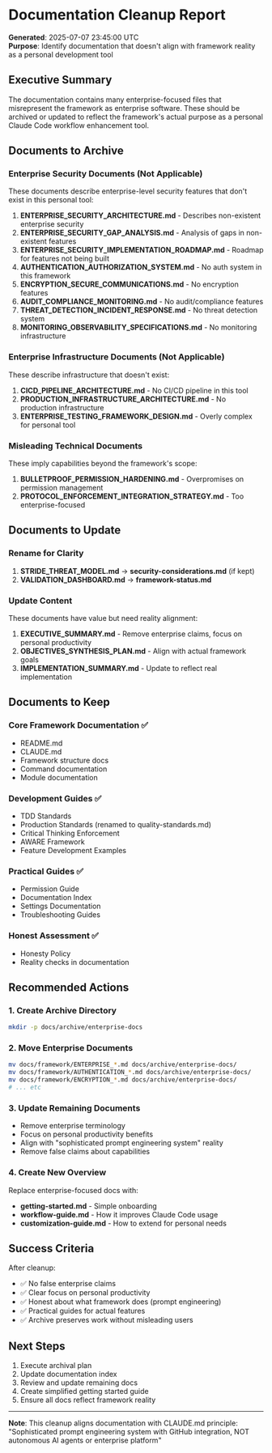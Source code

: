 # Documentation Cleanup Report

**Generated**: 2025-07-07 23:45:00 UTC  
**Purpose**: Identify documentation that doesn't align with framework reality as a personal development tool

## Executive Summary

The documentation contains many enterprise-focused files that misrepresent the framework as enterprise software. These should be archived or updated to reflect the framework's actual purpose as a personal Claude Code workflow enhancement tool.

## Documents to Archive

### Enterprise Security Documents (Not Applicable)
These documents describe enterprise-level security features that don't exist in this personal tool:

1. **ENTERPRISE_SECURITY_ARCHITECTURE.md** - Describes non-existent enterprise security
2. **ENTERPRISE_SECURITY_GAP_ANALYSIS.md** - Analysis of gaps in non-existent features  
3. **ENTERPRISE_SECURITY_IMPLEMENTATION_ROADMAP.md** - Roadmap for features not being built
4. **AUTHENTICATION_AUTHORIZATION_SYSTEM.md** - No auth system in this framework
5. **ENCRYPTION_SECURE_COMMUNICATIONS.md** - No encryption features
6. **AUDIT_COMPLIANCE_MONITORING.md** - No audit/compliance features
7. **THREAT_DETECTION_INCIDENT_RESPONSE.md** - No threat detection system
8. **MONITORING_OBSERVABILITY_SPECIFICATIONS.md** - No monitoring infrastructure

### Enterprise Infrastructure Documents (Not Applicable)
These describe infrastructure that doesn't exist:

1. **CICD_PIPELINE_ARCHITECTURE.md** - No CI/CD pipeline in this tool
2. **PRODUCTION_INFRASTRUCTURE_ARCHITECTURE.md** - No production infrastructure
3. **ENTERPRISE_TESTING_FRAMEWORK_DESIGN.md** - Overly complex for personal tool

### Misleading Technical Documents
These imply capabilities beyond the framework's scope:

1. **BULLETPROOF_PERMISSION_HARDENING.md** - Overpromises on permission management
2. **PROTOCOL_ENFORCEMENT_INTEGRATION_STRATEGY.md** - Too enterprise-focused

## Documents to Update

### Rename for Clarity
1. **STRIDE_THREAT_MODEL.md** → **security-considerations.md** (if kept)
2. **VALIDATION_DASHBOARD.md** → **framework-status.md**

### Update Content
These documents have value but need reality alignment:

1. **EXECUTIVE_SUMMARY.md** - Remove enterprise claims, focus on personal productivity
2. **OBJECTIVES_SYNTHESIS_PLAN.md** - Align with actual framework goals
3. **IMPLEMENTATION_SUMMARY.md** - Update to reflect real implementation

## Documents to Keep

### Core Framework Documentation ✅
- README.md
- CLAUDE.md  
- Framework structure docs
- Command documentation
- Module documentation

### Development Guides ✅
- TDD Standards
- Production Standards (renamed to quality-standards.md)
- Critical Thinking Enforcement
- AWARE Framework
- Feature Development Examples

### Practical Guides ✅
- Permission Guide
- Documentation Index
- Settings Documentation
- Troubleshooting Guides

### Honest Assessment ✅
- Honesty Policy
- Reality checks in documentation

## Recommended Actions

### 1. Create Archive Directory
```bash
mkdir -p docs/archive/enterprise-docs
```

### 2. Move Enterprise Documents
```bash
mv docs/framework/ENTERPRISE_*.md docs/archive/enterprise-docs/
mv docs/framework/AUTHENTICATION_*.md docs/archive/enterprise-docs/
mv docs/framework/ENCRYPTION_*.md docs/archive/enterprise-docs/
# ... etc
```

### 3. Update Remaining Documents
- Remove enterprise terminology
- Focus on personal productivity benefits
- Align with "sophisticated prompt engineering system" reality
- Remove false claims about capabilities

### 4. Create New Overview
Replace enterprise-focused docs with:
- **getting-started.md** - Simple onboarding
- **workflow-guide.md** - How it improves Claude Code usage
- **customization-guide.md** - How to extend for personal needs

## Success Criteria

After cleanup:
- ✅ No false enterprise claims
- ✅ Clear focus on personal productivity
- ✅ Honest about what framework does (prompt engineering)
- ✅ Practical guides for actual features
- ✅ Archive preserves work without misleading users

## Next Steps

1. Execute archival plan
2. Update documentation index
3. Review and update remaining docs
4. Create simplified getting started guide
5. Ensure all docs reflect framework reality

---

**Note**: This cleanup aligns documentation with CLAUDE.md principle: "Sophisticated prompt engineering system with GitHub integration, NOT autonomous AI agents or enterprise platform"